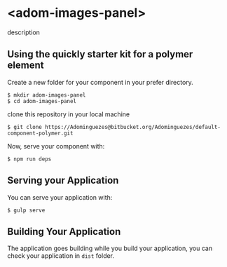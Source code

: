# \<adom-images-panel\>

description

## Using the quickly starter kit for a polymer element

Create a new folder for your component in your prefer directory.

    $ mkdir adom-images-panel
    $ cd adom-images-panel

clone this repository in your local machine

    $ git clone https://Adominguezes@bitbucket.org/Adominguezes/default-component-polymer.git

Now, serve your component with:

    $ npm run deps

## Serving your Application

You can serve your application with:

    $ gulp serve

## Building Your Application

The application goes building while you build your application, you can check your application in `dist` folder.